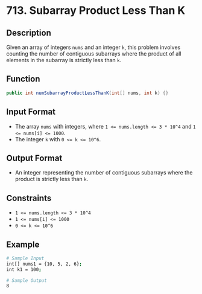# 713. Subarray Product Less Than K

## Description

Given an array of integers `nums` and an integer `k`, this problem involves counting the number of contiguous subarrays where the product of all elements in the subarray is strictly less than `k`.

## Function

```java
public int numSubarrayProductLessThanK(int[] nums, int k) {}
```

## Input Format

- The array `nums` with integers, where `1 <= nums.length <= 3 * 10^4` and `1 <= nums[i] <= 1000`.
- The integer `k` with `0 <= k <= 10^6`.

## Output Format

- An integer representing the number of contiguous subarrays where the product is strictly less than `k`.

## Constraints

- `1 <= nums.length <= 3 * 10^4`
- `1 <= nums[i] <= 1000`
- `0 <= k <= 10^6`

## Example

```bash
# Sample Input
int[] nums1 = {10, 5, 2, 6};
int k1 = 100;

# Sample Output
8
```
